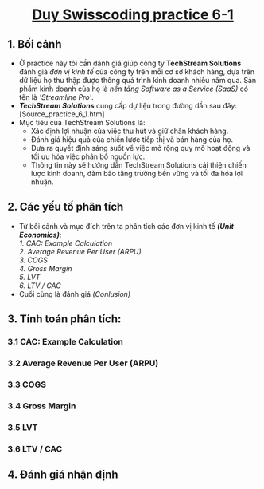 # <div align="center"> <ins> Duy Swisscoding practice 6-1 

## 1. Bối cảnh
* Ở practice này tôi cần đánh giá giúp công ty **TechStream Solutions** đánh giá *đơn vị kinh tế* của công ty trên mỗi cơ sở khách hàng, dựa trên dữ liệu họ thu thập được thông quá trình kinh doanh nhiều năm qua. Sản phẩm kinh doanh của họ là *nền tảng Software as a Service (SaaS)* có tên là *'Streamline Pro'*.
* **_TechStream Solutions_** cung cấp dự liệu trong đường dần sau đây: [Source_practice_6_1.htm]
* Mục tiêu của TechStream Solutions là:
  * Xác định lợi nhuận của việc thu hút và giữ chân khách hàng.
  * Đánh giá hiệu quả của chiến lược tiếp thị và bán hàng của họ.
  * Đưa ra quyết định sáng suốt về việc mở rộng quy mô hoạt động và tối ưu hóa việc phân bổ nguồn lực.
  * Thông tin này sẽ hướng dẫn TechStream Solutions cải thiện chiến lược kinh doanh, đảm bảo tăng trưởng bền vững và tối đa hóa lợi nhuận.
## 2. Các yếu tố phân tích
* Từ bối cảnh và mục đích trên ta phân tích các đơn vị kinh tế **_(Unit Economics)_**: <br>
  *1. CAC: Example Calculation* <br>
  *2. Average Revenue Per User (ARPU)* <br>
  *3. COGS* <br>
  *4. Gross Margin* <br>
  *5. LVT* <br>
  *6. LTV / CAC* <br>
* Cuối cùng là đánh giá *_(Conlusion)_* 
## 3. Tính toán phân tích:
 ### 3.1 CAC: Example Calculation
 
 ### 3.2 Average Revenue Per User (ARPU)
 ### 3.3 COGS
 ### 3.4 Gross Margin
 ### 3.5 LVT
 ### 3.6 LTV / CAC
## 4. Đánh giá nhận định
